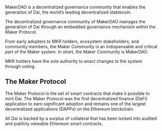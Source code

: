 MakerDAO is a decentralized governance community that enables the generation of Dai, the world’s leading decentralized stablecoin.

The decentralized governance community of MakerDAO manages the generation of Dai through an embedded governance mechanism within the Maker Protocol.

From early adopters to MKR holders, ecosystem stakeholders, and community members, the Maker Community is an indispensable and critical part of the Maker system. In short, the Maker Community is MakerDAO.

MKR holders have the sole authority to enact changes to the system through voting.

## The Maker Protocol

The Maker Protocol is the set of smart contracts that make it possible to mint Dai.
The Maker Protocol was the first decentralized finance (DeFi) application to earn significant adoption and remains one of the largest decentralized applications (DAPPs) on the Ethereum blockchain.

All Dai is backed by a surplus of collateral that has been locked into audited and publicly viewable Ethereum smart contracts.